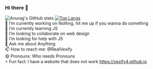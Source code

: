 ### Hi there 👋
![Anurag's GitHub stats](https://github-readme-stats.vercel.app/api?username=Vexify4&show_icons=true)
[![Top Langs](https://github-readme-stats.vercel.app/api/top-langs/?username=Vexify4&langs_count=5)](https://github.com/anuraghazra/github-readme-stats)
<br>
🔭 I’m currently working on Nothng, hit me up if you wanna do somethng
<br>
🌱 I’m currently learning JS
<br>
👯 I’m looking to collaborate on web design
<br>
🤔 I’m looking for help with JS
<br>
💬 Ask me about Anything
<br>
📫 How to reach me:  @RealVexify
<br>
😄 Pronouns: Who needs Pronouns
<br>
⚡ Fun fact: I have a website that does not work https://vexify4.github.io
<br>


 


